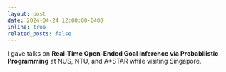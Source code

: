 ```yaml
---
layout: post
date: 2024-04-24 12:00:00-0400
inline: true
related_posts: false
---
```


I gave talks on **Real-Time Open-Ended Goal Inference via Probabilistic Programming** at NUS, NTU, and A*STAR while visiting Singapore.